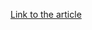 [Link to the article](https://thehackernews.com/2025/09/malicious-rust-crates-steal-solana-and.html)

